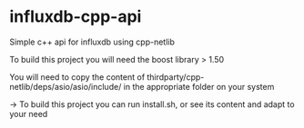 # influxdb-cpp-api

Simple c++ api for influxdb using cpp-netlib

To build this project you will need the boost library > 1.50

You will need to copy the content of thirdparty/cpp-netlib/deps/asio/asio/include/ in the appropriate folder on your system

-> To build this project you can run install.sh, or see its content and adapt to your need

